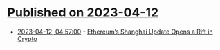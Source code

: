 # [Published on 2023-04-12](index.md)

* [2023-04-12, 04:57:00](https://soylentnews.org/article.pl?sid=23/04/11/0352225&from=rss) - [Ethereum’s Shanghai Update Opens a Rift in Crypto](https://soylentnews.org/article.pl?sid=23/04/11/0352225&from=rss)
